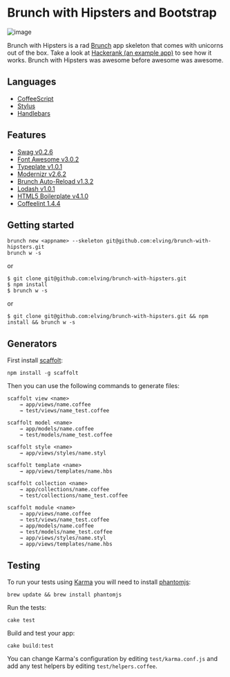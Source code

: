 # Brunch with Hipsters and Bootstrap

![image](http://www.latimes.com/media/photo/2011-07/63171841.jpg)

Brunch with Hipsters is a rad [Brunch](http://brunch.io/) app skeleton that comes with unicorns out of the box. Take a look at [Hackerank (an example app)](https://github.com/elving/Hackerank) to see how it works. Brunch with Hipsters was awesome before awesome was awesome.

## Languages

- [CoffeeScript](http://coffeescript.org/)
- [Stylus](http://learnboost.github.com/stylus/)
- [Handlebars](http://handlebarsjs.com/)

## Features

- [Swag v0.2.6](https://github.com/elving/swag)
- [Font Awesome v3.0.2](https://github.com/FortAwesome/Font-Awesome)
- [Typeplate v1.0.1](https://github.com/typeplate/typeplate.github.com)
- [Modernizr v2.6.2](https://github.com/Modernizr/Modernizr)
- [Brunch Auto-Reload v1.3.2](https://github.com/brunch/auto-reload-brunch)
- [Lodash v1.0.1](https://github.com/bestiejs/lodash)
- [HTML5 Boilerplate v4.1.0](https://github.com/h5bp/html5-boilerplate)
- [Coffeelint 1.4.4](https://github.com/ilkosta/coffeelint-brunch)

## Getting started

    brunch new <appname> --skeleton git@github.com:elving/brunch-with-hipsters.git
    brunch w -s

or

    $ git clone git@github.com:elving/brunch-with-hipsters.git
    $ npm install
    $ brunch w -s

or

    $ git clone git@github.com:elving/brunch-with-hipsters.git && npm install && brunch w -s

## Generators

First install [scaffolt](https://github.com/paulmillr/scaffolt#readme):

    npm install -g scaffolt

Then you can use the following commands to generate files:

    scaffolt view <name>
        → app/views/name.coffee
        → test/views/name_test.coffee

    scaffolt model <name>
        → app/models/name.coffee
        → test/models/name_test.coffee

    scaffolt style <name>
        → app/views/styles/name.styl

    scaffolt template <name>
        → app/views/templates/name.hbs

    scaffolt collection <name>
        → app/collections/name.coffee
        → test/collections/name_test.coffee

    scaffolt module <name>
        → app/views/name.coffee
        → test/views/name_test.coffee
        → app/models/name.coffee
        → test/models/name_test.coffee
        → app/views/styles/name.styl
        → app/views/templates/name.hbs

## Testing

To run your tests using [Karma](https://github.com/karma-runner) you will need to install [phantomjs](https://github.com/ariya/phantomjs):

    brew update && brew install phantomjs

Run the tests:

    cake test

Build and test your app:

    cake build:test

You can change Karma's configuration by editing `test/karma.conf.js` and add any test helpers by editing `test/helpers.coffee`.
